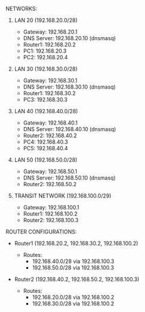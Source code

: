NETWORKS:

1. LAN 20 (192.168.20.0/28)
   - Gateway: 192.168.20.1
   - DNS Server: 192.168.20.10 (dnsmasq)
   - Router1: 192.168.20.2
   - PC1: 192.168.20.3
   - PC2: 192.168.20.4

2. LAN 30 (192.168.30.0/28)
   - Gateway: 192.168.30.1
   - DNS Server: 192.168.30.10 (dnsmasq)
   - Router1: 192.168.30.2
   - PC3: 192.168.30.3

3. LAN 40 (192.168.40.0/28)
   - Gateway: 192.168.40.1
   - DNS Server: 192.168.40.10 (dnsmasq)
   - Router2: 192.168.40.2
   - PC4: 192.168.40.3
   - PC5: 192.168.40.4

4. LAN 50 (192.168.50.0/28)
   - Gateway: 192.168.50.1
   - DNS Server: 192.168.50.10 (dnsmasq)
   - Router2: 192.168.50.2

5. TRANSIT NETWORK (192.168.100.0/29)
   - Gateway: 192.168.100.1
   - Router1: 192.168.100.2
   - Router2: 192.168.100.3

ROUTER CONFIGURATIONS:

- Router1 (192.168.20.2, 192.168.30.2, 192.168.100.2)
  - Routes:
    - 192.168.40.0/28 via 192.168.100.3
    - 192.168.50.0/28 via 192.168.100.3

- Router2 (192.168.40.2, 192.168.50.2, 192.168.100.3)
  - Routes:
    - 192.168.20.0/28 via 192.168.100.2
    - 192.168.30.0/28 via 192.168.100.2